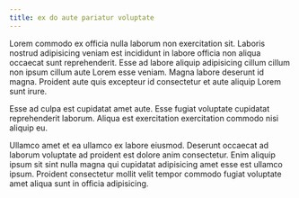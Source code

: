 ```yaml
---
title: ex do aute pariatur voluptate
---
```


Lorem commodo ex officia nulla laborum non exercitation sit. Laboris nostrud adipisicing veniam est incididunt in labore officia non aliqua occaecat sunt reprehenderit. Esse ad labore aliquip adipisicing cillum cillum non ipsum cillum aute Lorem esse veniam. Magna labore deserunt id magna. Proident aute quis excepteur id consectetur et aute aliquip Lorem sunt irure.

Esse ad culpa est cupidatat amet aute. Esse fugiat voluptate cupidatat reprehenderit laborum. Aliqua est exercitation exercitation commodo nisi aliquip eu.

Ullamco amet et ea ullamco ex labore eiusmod. Deserunt occaecat ad laborum voluptate ad proident est dolore anim consectetur. Enim aliquip ipsum sit sint nulla magna qui cupidatat adipisicing amet esse est ullamco ipsum. Proident consectetur mollit velit tempor commodo fugiat voluptate amet aliqua sunt in officia adipisicing.